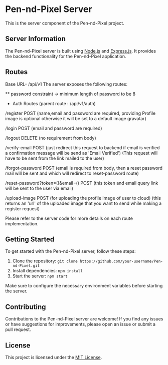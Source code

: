 # Pen-nd-Pixel Server

This is the server component of the Pen-nd-Pixel project.

## Server Information

The Pen-nd-Pixel server is built using [Node.js](https://nodejs.org/) and [Express.js](https://expressjs.com/). It provides the backend functionality for the Pen-nd-Pixel application.

## Routes

Base URL- /api/v1
The server exposes the following routes:

** password constraint -> minimum length of password to be 8

- Auth Routes (parent route : /api/v1/auth)

/register POST (name,email and password are required, providing Profile image is optional otherwise it will be set to a default image gravatar)

/login POST (email and password are required)

/logout DELETE (no requirement from body)

/verify-email POST 
(just redirect this request to backend if email is verified a confirmation message will be send as 'Email Verified')
(This request will have to be sent from the link mailed to the user) 

/forgot-password POST (email is required from body, then a reset password mail will be sent and which will redirect to reset-password route)

/reset-password?token=()&email=() POST 
(this token and email query link will be sent to the user via email)

/upload-image POST (for uploading the profile image of user to cloud) (this returns an 'url' of the uploaded image that you want to send while making a register request)

Please refer to the server code for more details on each route implementation.

## Getting Started

To get started with the Pen-nd-Pixel server, follow these steps:

1. Clone the repository: `git clone https://github.com/your-username/Pen-nd-Pixel.git`
2. Install dependencies: `npm install`
3. Start the server: `npm start`

Make sure to configure the necessary environment variables before starting the server.

## Contributing

Contributions to the Pen-nd-Pixel server are welcome! If you find any issues or have suggestions for improvements, please open an issue or submit a pull request.

## License

This project is licensed under the [MIT License](LICENSE).